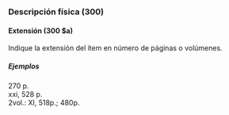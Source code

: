 ### Descripción física (300)

#### Extensión (300 $a)

Indique la extensión del ítem en número de páginas o volúmenes. 

##### Ejemplos  
270 p.  
xxi, 528 p.  
2vol.: XI, 518p.; 480p.